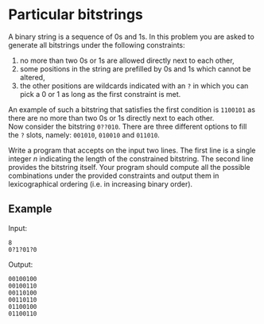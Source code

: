 # Particular bitstrings

A binary string is a sequence of 0s and 1s. In this problem you are asked to generate all bitstrings under the following constraints:

1. no more than two 0s or 1s are allowed directly next to each other,
2. some positions in the string are prefilled by 0s and 1s which cannot be altered,
3. the other positions are wildcards indicated with an `?` in which you can pick a 0 or 1 as long as the first constraint is met.

An example of such a bitstring that satisfies the first condition is `1100101` as there are no more than two 0s or 1s directly next to each other.  
Now consider the bitstring `0??010`. There are three different options to fill the `?` slots, namely: `001010`, `010010` and `011010`.

Write a program that accepts on the input two lines. The first line is a single integer $n$ indicating the length of the constrained bitstring. The second line provides the bitstring itself. Your program should compute all the possible combinations under the provided constraints and output them in lexicographical ordering (i.e. in increasing binary order).

## Example

Input:

```text
8
0?1?01?0
```

Output:

```text
00100100
00100110
00110100
00110110
01100100
01100110
```
